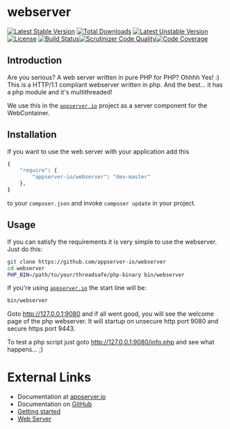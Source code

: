 # webserver

[![Latest Stable Version](https://poser.pugx.org/appserver-io/webserver/v/stable.png)](https://packagist.org/packages/appserver-io/webserver) [![Total Downloads](https://poser.pugx.org/appserver-io/webserver/downloads.png)](https://packagist.org/packages/appserver-io/webserver) [![Latest Unstable Version](https://poser.pugx.org/appserver-io/webserver/v/unstable.png)](https://packagist.org/packages/appserver-io/webserver) [![License](https://poser.pugx.org/appserver-io/webserver/license.png)](https://packagist.org/packages/appserver-io/webserver) [![Build Status](https://travis-ci.org/appserver-io/webserver.png)](https://travis-ci.org/appserver-io/webserver)[![Scrutinizer Code Quality](https://scrutinizer-ci.com/g/appserver-io/webserver/badges/quality-score.png?b=master)](https://scrutinizer-ci.com/g/appserver-io/webserver/?branch=master)[![Code Coverage](https://scrutinizer-ci.com/g/appserver-io/webserver/badges/coverage.png?b=master)](https://scrutinizer-ci.com/g/appserver-io/webserver/?branch=master)

## Introduction

Are you serious? A web server written in pure PHP for PHP? Ohhhh Yes! :) This is a HTTP/1.1 compliant webserver written in php.
And the best... it has a php module and it's multithreaded!

We use this in the [`appserver.io`](<http://www.appserver.io>) project as a server component for the WebContainer.

## Installation

If you want to use the web server with your application add this

```sh
{
    "require": {
        "appserver-io/webserver": "dev-master"
    },
}
```

to your ```composer.json``` and invoke ```composer update``` in your project.

Usage
-----
If you can satisfy the requirements it is very simple to use the webserver. Just do this:
```bash
git clone https://github.com/appserver-io/webserver
cd webserver
PHP_BIN=/path/to/your/threadsafe/php-binary bin/webserver
```

If you're using [`appserver.io`](<http://www.appserver.io>) the start line will be:
```bash
bin/webserver
```

Goto http://127.0.0.1:9080 and if all went good, you will see the welcome page of the php webserver.
It will startup on unsecure http port 9080 and secure https port 9443.

To test a php script just goto http://127.0.0.1:9080/info.php and see what happens... ;)

# External Links

* Documentation at [appserver.io](http://docs.appserver.io)
* Documentation on [GitHub](https://github.com/techdivision/TechDivision_AppserverDocumentation)
* [Getting started](https://github.com/techdivision/TechDivision_AppserverDocumentation/tree/master/docs/getting-started)
* [Web Server](https://github.com/techdivision/TechDivision_AppserverDocumentation/tree/master/docs/components/servers/webserver)
